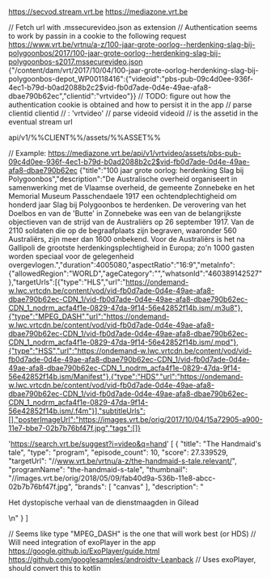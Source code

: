 https://secvod.stream.vrt.be
https://mediazone.vrt.be

// Fetch url with .mssecurevideo.json as extension
// Authentication seems to work by passin in a cookie to the following request
https://www.vrt.be/vrtnu/a-z/100-jaar-grote-oorlog--herdenking-slag-bij-polygoonbos/2017/100-jaar-grote-oorlog--herdenking-slag-bij-polygoonbos-s2017.mssecurevideo.json
{"/content/dam/vrt/2017/10/04/100-jaar-grote-oorlog-herdenking-slag-bij-polygoonbos-depot_WP00118416":{"videoid":"pbs-pub-09c4d0ee-936f-4ec1-b79d-b0ad2088b2c2$vid-fb0d7ade-0d4e-49ae-afa8-dbae790b62ec","clientid":"vrtvideo"}}
// TODO: figure out how the authentication cookie is obtained and how to persist it in the app
// parse clientid
clientid // : 'vrtvideo'
// parse videoid
videoid // is the assetid in the eventual stream url

api/v1/%%CLIENT%%/assets/%%ASSET%%

// Example:
https://mediazone.vrt.be/api/v1/vrtvideo/assets/pbs-pub-09c4d0ee-936f-4ec1-b79d-b0ad2088b2c2$vid-fb0d7ade-0d4e-49ae-afa8-dbae790b62ec
{"title":"100 jaar grote oorlog: herdenking Slag bij Polygoonbos","description":"De Australische overheid organiseert in samenwerking met de Vlaamse overheid, de gemeente Zonnebeke en het Memorial Museum Passchendaele 1917 een ochtendplechtigheid om honderd jaar Slag bij Polygoonbos te herdenken.   De verovering van het Doelbos en van de 'Butte' in Zonnebeke was een van de belangrijkste objectieven van de strijd van de Australiërs op 26 september 1917. Van de 2110 soldaten die op de begraafplaats zijn begraven, waaronder 560 Australiërs, zijn meer dan 1600 onbekend.   Voor de Australiërs is het na Gallipoli de grootste herdenkingsplechtigheid in Europa; zo'n 1000 gasten worden speciaal voor de gelegenheid overgevlogen.","duration":4005080,"aspectRatio":"16:9","metaInfo":{"allowedRegion":"WORLD","ageCategory":"","whatsonId":"460389142527"},"targetUrls":[{"type":"HLS","url":"https://ondemand-w.lwc.vrtcdn.be/content/vod/vid-fb0d7ade-0d4e-49ae-afa8-dbae790b62ec-CDN_1/vid-fb0d7ade-0d4e-49ae-afa8-dbae790b62ec-CDN_1_nodrm_acfa4f1e-0829-47da-9f14-56e42852f14b.ism/.m3u8"},{"type":"MPEG_DASH","url":"https://ondemand-w.lwc.vrtcdn.be/content/vod/vid-fb0d7ade-0d4e-49ae-afa8-dbae790b62ec-CDN_1/vid-fb0d7ade-0d4e-49ae-afa8-dbae790b62ec-CDN_1_nodrm_acfa4f1e-0829-47da-9f14-56e42852f14b.ism/.mpd"},{"type":"HSS","url":"https://ondemand-w.lwc.vrtcdn.be/content/vod/vid-fb0d7ade-0d4e-49ae-afa8-dbae790b62ec-CDN_1/vid-fb0d7ade-0d4e-49ae-afa8-dbae790b62ec-CDN_1_nodrm_acfa4f1e-0829-47da-9f14-56e42852f14b.ism/Manifest"},{"type":"HDS","url":"https://ondemand-w.lwc.vrtcdn.be/content/vod/vid-fb0d7ade-0d4e-49ae-afa8-dbae790b62ec-CDN_1/vid-fb0d7ade-0d4e-49ae-afa8-dbae790b62ec-CDN_1_nodrm_acfa4f1e-0829-47da-9f14-56e42852f14b.ism/.f4m"}],"subtitleUrls":[],"posterImageUrl":"https://images.vrt.be/orig/2017/10/04/15a72905-a900-11e7-bbe7-02b7b76bf47f.jpg","tags":[]}

'https://search.vrt.be/suggest?i=video&q=hand'
[
  {
    "title": "The Handmaid's tale",
    "type": "program",
    "episode_count": 10,
    "score": 27.339529,
    "targetUrl": "//www.vrt.be/vrtnu/a-z/the-handmaid-s-tale.relevant/",
    "programName": "the-handmaid-s-tale",
    "thumbnail": "//images.vrt.be/orig/2018/05/09/fab40d9a-536b-11e8-abcc-02b7b76bf47f.jpg",
    "brands": [
      "canvas"
    ],
    "description": "<p>Het dystopische verhaal van de dienstmaagden in Gilead</p>\n"
  }
]

// Seems like type "MPEG_DASH" is the one that will work best (or HDS)
// Will need integration of exoPlayer in the app
https://google.github.io/ExoPlayer/guide.html
https://github.com/googlesamples/androidtv-Leanback // Uses exoPlayer, should convert this to kotlin
